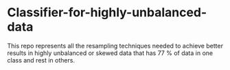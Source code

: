# Classifier-for-highly-unbalanced-data
This repo represents all the resampling techniques needed to achieve better results in highly unbalanced or skewed data that has 77 % of data in one class and rest in others.
